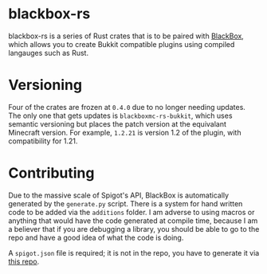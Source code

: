 # blackbox-rs

blackbox-rs is a series of Rust crates that is to be paired with [BlackBox](https://github.com/BlackboxMC/Blackbox), which allows you to create Bukkit compatible plugins using compiled langauges such as Rust.

# Versioning

Four of the crates are frozen at `0.4.0` due to no longer needing updates. The only one that gets updates is `blackboxmc-rs-bukkit`, which uses semantic versioning but places the patch version at the equivalant Minecraft version. For example, `1.2.21` is version 1.2 of the plugin, with compatibility for 1.21.

# Contributing

Due to the massive scale of Spigot's API, BlackBox is automatically generated by the `generate.py` script. There is a system for hand written code to be added via the `additions` folder. I am adverse to using macros or anything that would have the code generated at compile time, because I am a believer that if you are debugging a library, you should be able to go to the repo and have a good idea of what the code is doing.

A `spigot.json` file is required; it is not in the repo, you have to generate it via [this repo](https://github.com/BlackBoxMC/SpigotJSON).
